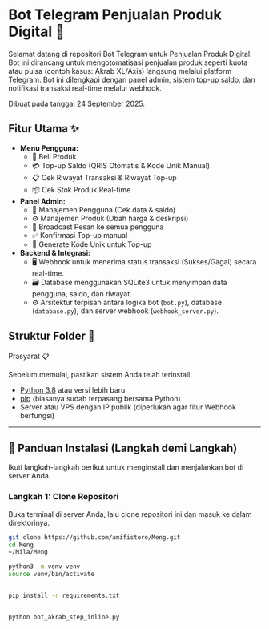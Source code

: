 # Bot Telegram Penjualan Produk Digital 🤖

Selamat datang di repositori Bot Telegram untuk Penjualan Produk Digital. Bot ini dirancang untuk mengotomatisasi penjualan produk seperti kuota atau pulsa (contoh kasus: Akrab XL/Axis) langsung melalui platform Telegram. Bot ini dilengkapi dengan panel admin, sistem top-up saldo, dan notifikasi transaksi real-time melalui webhook.

Dibuat pada tanggal 24 September 2025.

## Fitur Utama ✨

-   **Menu Pengguna:**
    -   🛒 Beli Produk
    -   💳 Top-up Saldo (QRIS Otomatis & Kode Unik Manual)
    -   📋 Cek Riwayat Transaksi & Riwayat Top-up
    -   📦 Cek Stok Produk Real-time
-   **Panel Admin:**
    -   👥 Manajemen Pengguna (Cek data & saldo)
    -   ⚙️ Manajemen Produk (Ubah harga & deskripsi)
    -   📢 Broadcast Pesan ke semua pengguna
    -   ✅ Konfirmasi Top-up manual
    -   🔑 Generate Kode Unik untuk Top-up
-   **Backend & Integrasi:**
    -   🖥️ Webhook untuk menerima status transaksi (Sukses/Gagal) secara real-time.
    -   🗃️ Database menggunakan SQLite3 untuk menyimpan data pengguna, saldo, dan riwayat.
    -   ⚙️ Arsitektur terpisah antara logika bot (`bot.py`), database (`database.py`), dan server webhook (`webhook_server.py`).

## Struktur Folder 📂
Prasyarat 📋

Sebelum memulai, pastikan sistem Anda telah terinstall:
-   [Python 3.8](https://www.python.org/downloads/) atau versi lebih baru
-   [pip](https://pip.pypa.io/en/stable/installation/) (biasanya sudah terpasang bersama Python)
-   Server atau VPS dengan IP publik (diperlukan agar fitur Webhook berfungsi)

---

## 🚀 Panduan Instalasi (Langkah demi Langkah)

Ikuti langkah-langkah berikut untuk menginstall dan menjalankan bot di server Anda.

### Langkah 1: Clone Repositori

Buka terminal di server Anda, lalu clone repositori ini dan masuk ke dalam direktorinya.

```bash
git clone https://github.com/amifistore/Meng.git
cd Meng
~/Mila/Meng

python3 -m venv venv
source venv/bin/activate


pip install -r requirements.txt


python bot_akrab_step_inline.py
